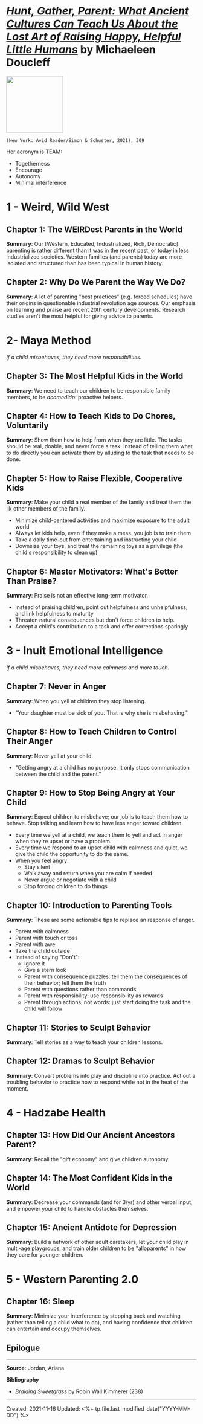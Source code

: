 
# [*Hunt, Gather, Parent: What Ancient Cultures Can Teach Us About the Lost Art of Raising Happy, Helpful Little Humans*](https://www.simonandschuster.com/books/Hunt-Gather-Parent/Michaeleen-Doucleff/9781982149673) by Michaeleen Doucleff

<img src="https://d28hgpri8am2if.cloudfront.net/book_images/onix/cvr9781982149673/hunt-gather-parent-9781982149673_lg.jpg" width=150>

`(New York: Avid Reader/Simon & Schuster, 2021), 309`


Her acronym is TEAM:
- Togetherness
- Encourage
- Autonomy
- Minimal interference


# 1 - Weird, Wild West

## Chapter 1: The WEIRDest Parents in the World
**Summary**: Our [Western, Educated, Industrialized, Rich, Democratic] parenting is rather different than it was in the recent past, or today in less industrialized societies. Western families (and parents) today are more isolated and structured than has been typical in human history.


## Chapter 2: Why Do We Parent the Way We Do?
**Summary**: A lot of parenting "best practices" (e.g. forced schedules) have their origins in questionable industrial revolution age sources. Our emphasis on learning and praise are recent 20th century developments. Research studies aren't the most helpful for giving advice to parents. 


# 2- Maya Method
*If a child misbehaves, they need more responsibilities.*

## Chapter 3: The Most Helpful Kids in the World
**Summary**: We need to teach our children to be responsible family members, to be *acomedido*: proactive helpers.



## Chapter 4: How to Teach Kids to Do Chores, Voluntarily
**Summary**: Show them how to help from when they are little. The tasks should be real, doable, and never force a task. Instead of telling them what to do directly you can activate them by alluding to the task that needs to be done.



## Chapter 5: How to Raise Flexible, Cooperative Kids
**Summary**: Make your child a real member of the family and treat them the lik other members of the family.
- Minimize child-centered activities and maximize exposure to the adult world
- Always let kids help, even if they make a mess. you job is to train them
- Take a daily time-out from entertaining and instructing your child
- Downsize your toys, and treat the remaining toys as a privilege (the child's responsibility to clean up)



## Chapter 6: Master Motivators: What's Better Than Praise?
**Summary**: Praise is not an effective long-term motivator. 
- Instead of praising children, point out helpfulness and unhelpfulness, and link helpfulness to maturity
-  Threaten natural consequences but don't force children to help.
-  Accept a child's contribution to a task and offer corrections sparingly


# 3 - Inuit Emotional Intelligence
*If a child misbehaves, they need more calmness and more touch.*

## Chapter 7: Never in Anger
**Summary**: When you yell at children they stop listening.
- "Your daughter must be sick of you. That is why she is misbehaving."


## Chapter 8: How to Teach Children to Control Their Anger
**Summary**: Never yell at your child.
- "Getting angry at a child has no purpose. It only stops communication between the child and the parent."



## Chapter 9: How to Stop Being Angry at Your Child
**Summary**: Expect children to misbehave; our job is to teach them how to behave. Stop talking and learn how to have less anger toward children.
- Every time we yell at a child, we teach them to yell and act in anger when they're upset or have a problem.
- Every time we respond to an upset child with calmness and quiet, we give the child the opportunity to do the same.
- When you feel angry:
	- Stay silent
	- Walk away and return when you are calm if needed
	- Never argue or negotiate with a child
	- Stop forcing children to do things


## Chapter 10: Introduction to Parenting Tools
**Summary**: These are some actionable tips to replace an response of anger.
- Parent with calmness
- Parent with touch or toss
- Parent with awe
- Take the child outside
- Instead of saying "Don't":
	- Ignore it
	- Give a stern look
	- Parent with consequence puzzles: tell them the consequences of their behavior; tell them the truth
	- Parent with questions rather than commands
	- Parent with responsibility: use responsibility as rewards
	- Parent through actions, not words: just start doing the task and the child will follow



## Chapter 11: Stories to Sculpt Behavior
**Summary**: Tell stories as a way to teach your children lessons.



## Chapter 12: Dramas to Sculpt Behavior
**Summary**: Convert problems into play and discipline into practice. Act out a troubling behavior to practice how to respond while not in the heat of the moment.



# 4 - Hadzabe Health

## Chapter 13: How Did Our Ancient Ancestors Parent?
**Summary**: Recall the "gift economy" and give children autonomy.



## Chapter 14: The Most Confident Kids in the World
**Summary**: Decrease your commands (and for 3/yr) and other verbal input, and empower your child to handle obstacles themselves.



## Chapter 15: Ancient Antidote for Depression
**Summary**: Build a network of other adult caretakers, let your child play in multi-age playgroups, and train older children to be "alloparents" in how they care for younger children.



# 5 - Western Parenting 2.0

## Chapter 16: Sleep
**Summary**: Minimize your interference by stepping back and watching (rather than telling a child what to do), and having confidence that children can entertain and occupy themselves.

## Epilogue


--- 
**Source**: Jordan, Ariana

**Bibliography**

- *Braiding Sweetgrass* by Robin Wall Kimmerer (238)


---
Created: 2021-11-16
Updated: <%+ tp.file.last_modified_date("YYYY-MM-DD") %>

